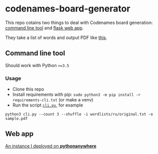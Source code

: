 # codenames-board-generator

This repo cotains two things to deal with Codenames board generation: [command line tool](https://github.com/cekc/codenames-board-generator/blob/master/cli.py) and [flask web app](https://github.com/cekc/codenames-board-generator/blob/master/flask_app.py).

They take a list of words and output PDF like [this](https://github.com/cekc/codenames-board-generator/blob/master/sample.pdf).

## Command line tool

Should work with Python `>=3.5`

### Usage

+ Clone this repo
+ Install requirements with pip: `sudo python3 -m pip install -r requirements-cli.txt` (or make a venv)
+ Run the script [`cli.py`](https://github.com/cekc/codenames-board-generator/blob/master/cli.py), for example
```
python3 cli.py --count 3 --shuffle -i wordlists/ru/original.txt -o sample.pdf
```

## Web app

[An instance I deployed on **pythonanywhere**](http://cekc.pythonanywhere.com/)

